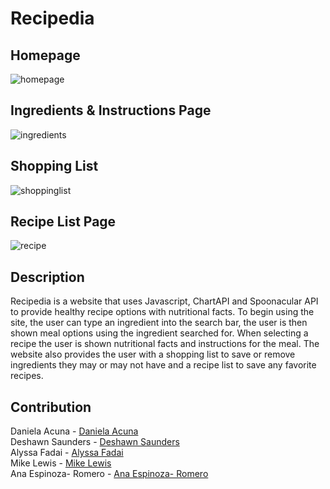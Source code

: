 # Recipedia


## Homepage 
![homepage](https://user-images.githubusercontent.com/69940829/98902938-3a719900-247c-11eb-9c56-1445596cc9d0.png)

## Ingredients & Instructions Page 
![ingredients](https://media.giphy.com/media/f8t680j4IGA9wU4fih/giphy.gif)

## Shopping List 
![shoppinglist](https://media.giphy.com/media/JXuCstVHZDXTDhjx6A/giphy.gif)

## Recipe List Page
![recipe](https://media.giphy.com/media/5N2XnF0T9TZQ9TqMrl/giphy.gif)


## Description
Recipedia is a website that uses Javascript, ChartAPI and Spoonacular API to provide healthy recipe options with nutritional facts. To begin using the site, the user can type an ingredient into the search bar, the user is then shown meal options using the ingredient searched for. When selecting a recipe the user is shown nutritional facts and instructions for the meal. The website also provides the user with a shopping list to save or remove ingredients they may or may not have and a recipe list to save any favorite recipes. 
 
## Contribution 
Daniela Acuna - [Daniela Acuna](https://github.com/frecklescherokee)</br>
Deshawn Saunders - [Deshawn Saunders](https://github.com/Sha-94)</br>
Alyssa Fadai - [Alyssa Fadai](https://github.com/alyssafadai)</br> 
Mike Lewis - [Mike Lewis](https://github.com/frecklescherokee)</br>
Ana Espinoza- Romero - [Ana Espinoza- Romero](https://github.com/Aeromero) </br>
